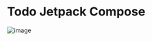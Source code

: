 # Todo Jetpack Compose

![image](https://user-images.githubusercontent.com/47280581/227125334-bf94b8c3-05e1-40fc-a486-a91ec22fe7cf.png)
